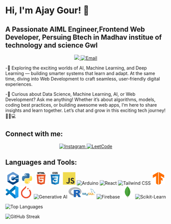 

# Hi, I'm Ajay Gour! 👋
## A Passionate AIML Engineer,Frontend Web Developer, Persuing Btech in Madhav institue of technology and science Gwl

<p align="center">
  <a href="https://ajay-go.github.io/portfolio-ajay/" target="_blank">
    <img src="https://img.shields.io/badge/Portfolio-Visit-brightgreen">
  </a>
  <a href="mailto:ajaygour3333@gmail.com" target="_blank">
    <img src="https://img.shields.io/badge/Email-Contact-red" alt="Email">
  </a>
</p>

-🚀 Exploring the exciting worlds of AI, Machine Learning, and Deep Learning — building smarter systems that learn and adapt. At the same time, diving into Web Development to craft seamless, user-friendly digital experiences.
  
-💬 Curious about Data Science, Machine Learning, AI, or Web Development? Ask me anything! Whether it’s about algorithms, models, coding best practices, or building awesome web apps, I’m here to share insights and learn together. Let’s chat and grow in this exciting tech journey! 🚀🤖💻

## Connect with me:
<p align="center">
  <a href="https://instagram.com/ajay_gour._" target="_blank">
    <img src="https://img.shields.io/badge/Instagram-Follow-blue" alt="Instagram">
  </a>
  <a href="https://www.leetcode.com/Ajay_Gour3" target="_blank">
    <img src="https://img.shields.io/badge/LeetCode-Compete-orange" alt="LeetCode">
  </a>
</p>

## Languages and Tools:
<p align="center">
<img src="https://raw.githubusercontent.com/devicons/devicon/master/icons/cplusplus/cplusplus-original.svg" alt="C++" width="40" height="40"/>
<img src="https://raw.githubusercontent.com/devicons/devicon/master/icons/python/python-original.svg" alt="Python" width="40" height="40"/>
<img src="https://raw.githubusercontent.com/devicons/devicon/master/icons/html5/html5-original-wordmark.svg" alt="HTML5" width="40" height="40"/>
<img src="https://raw.githubusercontent.com/devicons/devicon/master/icons/css3/css3-original-wordmark.svg" alt="CSS3" width="40" height="40"/>
<img src="https://raw.githubusercontent.com/devicons/devicon/master/icons/javascript/javascript-original.svg" alt="JavaScript" width="40" height="40"/>
<img src="https://cdn.worldvectorlogo.com/logos/arduino-1.svg" alt="Arduino" width="40" height="40"/>
<img src="https://styles.redditmedia.com/t5_2su6s/styles/communityIcon_4g1uo0kd87c61.png" alt="React" width="40" height="40"/>
<img src="https://encrypted-tbn0.gstatic.com/images?q=tbn:ANd9GcTXeOqFwpuGs8POfrytccjgsihqbnERH0hOXg&s" alt="Tailwind CSS" width="46" height="45"/>

<img src="https://raw.githubusercontent.com/devicons/devicon/master/icons/tensorflow/tensorflow-original.svg" alt="TensorFlow" width="40" height="40"/>
<img src="https://raw.githubusercontent.com/devicons/devicon/master/icons/vscode/vscode-original.svg" alt="VS Code" width="40" height="40"/>
<img src="https://raw.githubusercontent.com/devicons/devicon/master/icons/pytorch/pytorch-original.svg" alt="PyTorch" width="40" height="40"/>
<img src="https://cdn-icons-png.flaticon.com/512/4712/4712109.png" alt="Generative AI" width="40" height="40"/>
<img src="https://raw.githubusercontent.com/devicons/devicon/master/icons/r/r-original.svg" alt="R Programming" width="40" height="40"/>
<img src="https://raw.githubusercontent.com/devicons/devicon/master/icons/mysql/mysql-original-wordmark.svg" alt="MySQL" width="40" height="40"/>
<img src="https://www.vectorlogo.zone/logos/firebase/firebase-icon.svg" alt="Firebase" width="40" height="40"/>
<img src="https://raw.githubusercontent.com/devicons/devicon/master/icons/mongodb/mongodb-original.svg" alt="MongoDB" width="40" height="40"/>
<img src="https://scikit-learn.org/stable/_static/scikit-learn-logo-small.png" alt="Scikit-Learn" width="40" height="40"/>


</p>

![Top Languages](https://github-readme-stats.vercel.app/api/top-langs/?username=ajay-go&layout=compact)



![GitHub Streak](https://github-readme-streak-stats.herokuapp.com/?user=ajay-go)
